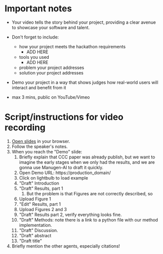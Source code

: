 # Important notes

- Your video tells the story behind your project, providing a clear avenue to showcase your software and talent.

- Don't forget to include:

  - how your project meets the hackathon requirements
    - ADD HERE
  - tools you used
    - ADD HERE
  - problem your project addresses
  - solution your project addresses

- Demo your project in a way that shows judges how real-world users will interact and benefit from it

- max 3 mins, public on YouTube/Vimeo

# Script/instructions for video recording

1. [Open slides](https://docs.google.com/presentation/d/1EWl2aagf_7rIBvJQs8PgdJ-wy8qI0LZWFzd1npoDmqw/edit?usp=sharing) in your browser.
1. Follow the speaker's notes.
1. When you reach the "Demo" slide:
   1. Briefly explain that CCC paper was already publish, but we want to imagine the early stages when we only had the results, and we are gonna use Manugen-AI to draft it quickly.
   1. Open Demo URL: https://production_domain/
   1. Click on lightbulb to load example
   1. "Draft" Introduction
   1. "Draft" Results, part 1
      1. But the problem is that Figures are not correctly described, so
   1. Upload Figure 1
   1. "Edit" Results, part 1
   1. Upload Figures 2 and 3
   1. "Draft" Results part 2, verify everything looks fine.
   1. "Draft" Methods: note there is a link to a python file with our method implementation.
   1. "Draft" Discussion.
   1. "Draft" abstract
   1. "Draft title"
1. Briefly mention the other agents, especially citations!

